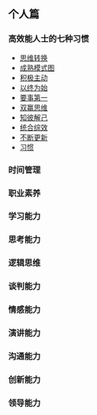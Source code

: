 ## 个人篇 ##
### 高效能人士的七种习惯 ###
- [思维转换](https://github.com/liuxingrichu/five_business/blob/master/person/day131-day135.md)
- [成熟模式图](https://github.com/liuxingrichu/five_business/blob/master/person/day131-day135.md)
- [积极主动](https://github.com/liuxingrichu/five_business/blob/master/person/day131-day135.md)
- [以终为始](https://github.com/liuxingrichu/five_business/blob/master/person/day131-day135.md)
- [要事第一](https://github.com/liuxingrichu/five_business/blob/master/person/day131-day135.md)
- [双赢思维]()
- [知彼解己]()
- [统合综效]()
- [不断更新]()
- [习惯]()

### 时间管理 ###


### 职业素养 ###

### 学习能力 ###

### 思考能力 ###

### 逻辑思维 ###

### 谈判能力 ###

### 情感能力 ###

### 演讲能力 ###

### 沟通能力 ###

### 创新能力 ###

### 领导能力 ###

